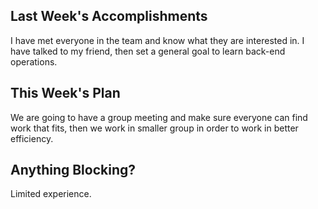 ## Last Week's Accomplishments

I have met everyone in the team and know what they are interested in. I have talked to my friend, then set a general goal to learn back-end operations.

## This Week's Plan

We are going to have a group meeting and make sure everyone can find work that fits, then we work in smaller group in order to work in better efficiency.

## Anything Blocking?

Limited experience.

